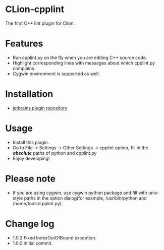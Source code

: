 # CLion-cpplint
The first C++ lint plugin for Clion.

Features
========

 - Run cpplint.py on the fly when you are editing C++ source code.
 - Highlight corresponding lines with messages about which cpplint.py complains.
 - Cygwin environment is supported as well.

Installation
==========

 - [jetbrains plugin repository](https://plugins.jetbrains.com/plugin/7871?pr=clion) 
 
Usage
=====

 - Install this plugin.
 - Go to File -> Settings -> Other Settings -> cpplint option, fill in the <b>*absolute*</b> paths of python and cpplint.py
 - Enjoy developing!

Please note
===========

 - If you are using cygwin, use cygwin python package and fill with unix-style paths in the option dialog(for example, /usr/bin/python and /home/tools/cpplint.py).

Change log
==========

 - 1.0.2 Fixed IndexOutOfBound exception.
 - 1.0.0 Initial commit.
